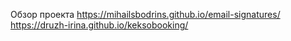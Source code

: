 Обзор проекта
https://mihailsbodrins.github.io/email-signatures/
https://druzh-irina.github.io/keksobooking/
